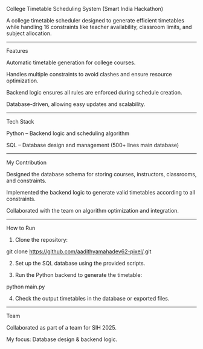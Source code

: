 
College Timetable Scheduling System (Smart India Hackathon)

A college timetable scheduler designed to generate efficient timetables while handling 16 constraints like teacher availability, classroom limits, and subject allocation.


---

Features

Automatic timetable generation for college courses.

Handles multiple constraints to avoid clashes and ensure resource optimization.

Backend logic ensures all rules are enforced during schedule creation.

Database-driven, allowing easy updates and scalability.



---

Tech Stack

Python – Backend logic and scheduling algorithm

SQL – Database design and management (500+ lines main database)



---

My Contribution

Designed the database schema for storing courses, instructors, classrooms, and constraints.

Implemented the backend logic to generate valid timetables according to all constraints.

Collaborated with the team on algorithm optimization and integration.



---

How to Run

1. Clone the repository:

git clone https://github.com/aadithyamahadev62-pixel/<repository-name>.git


2. Set up the SQL database using the provided scripts.


3. Run the Python backend to generate the timetable:

python main.py


4. Check the output timetables in the database or exported files.




---

Team

Collaborated as part of a team for SIH 2025.

My focus: Database design & backend logic.
